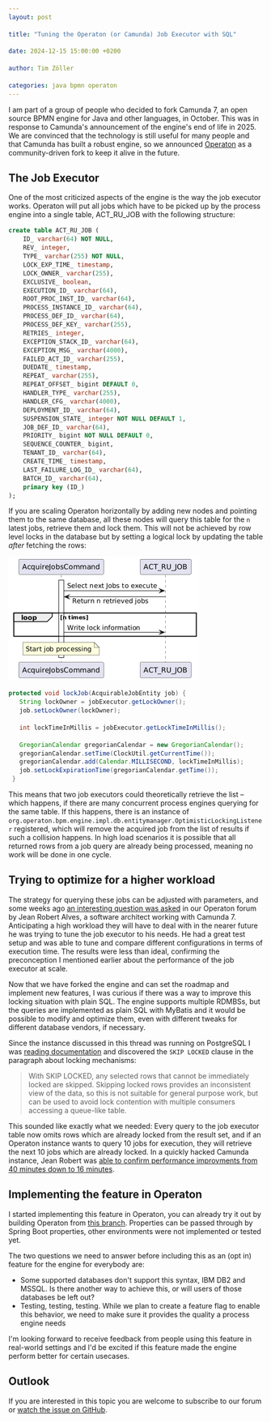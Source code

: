 ```yaml
---
layout: post

title: "Tuning the Operaton (or Camunda) Job Executor with SQL"

date: 2024-12-15 15:00:00 +0200

author: Tim Zöller

categories: java bpmn operaton
---
```


I am part of a group of people who decided to fork Camunda 7, an open source BPMN engine for Java and other languages, in October. This was in response to Camunda's announcement of the engine's end of life in 2025. We are convinced that the technology is still useful for many people and that Camunda has built a robust engine, so we announced [Operaton](https://github.com/operaton/operaton) as a community-driven fork to keep it alive in the future. 


## The Job Executor

One of the most criticized aspects of the engine is the way the job executor works. Operaton will put all jobs which have to be picked up by the process engine into a single table, ACT_RU_JOB with the following structure: 

```sql
create table ACT_RU_JOB (
    ID_ varchar(64) NOT NULL,
    REV_ integer,
    TYPE_ varchar(255) NOT NULL,
    LOCK_EXP_TIME_ timestamp,
    LOCK_OWNER_ varchar(255),
    EXCLUSIVE_ boolean,
    EXECUTION_ID_ varchar(64),
    ROOT_PROC_INST_ID_ varchar(64),
    PROCESS_INSTANCE_ID_ varchar(64),
    PROCESS_DEF_ID_ varchar(64),
    PROCESS_DEF_KEY_ varchar(255),
    RETRIES_ integer,
    EXCEPTION_STACK_ID_ varchar(64),
    EXCEPTION_MSG_ varchar(4000),
    FAILED_ACT_ID_ varchar(255),
    DUEDATE_ timestamp,
    REPEAT_ varchar(255),
    REPEAT_OFFSET_ bigint DEFAULT 0,
    HANDLER_TYPE_ varchar(255),
    HANDLER_CFG_ varchar(4000),
    DEPLOYMENT_ID_ varchar(64),
    SUSPENSION_STATE_ integer NOT NULL DEFAULT 1,
    JOB_DEF_ID_ varchar(64),
    PRIORITY_ bigint NOT NULL DEFAULT 0,
    SEQUENCE_COUNTER_ bigint,
    TENANT_ID_ varchar(64),
    CREATE_TIME_ timestamp,
    LAST_FAILURE_LOG_ID_ varchar(64),
    BATCH_ID_ varchar(64),
    primary key (ID_)
);
```

If you are scaling Operaton horizontally by adding new nodes and pointing them to the same database, all these nodes will query this table for the `n` latest jobs, retrieve them and lock them. This will not be achieved by row level locks in the database but by setting a logical lock by updating the table *after* fetching the rows:


![A UML diagram decscribing the flow metnioned above visually](/assets/20241215/UML.png)


```java
protected void lockJob(AcquirableJobEntity job) {
   String lockOwner = jobExecutor.getLockOwner();
   job.setLockOwner(lockOwner);

   int lockTimeInMillis = jobExecutor.getLockTimeInMillis();

   GregorianCalendar gregorianCalendar = new GregorianCalendar();
   gregorianCalendar.setTime(ClockUtil.getCurrentTime());
   gregorianCalendar.add(Calendar.MILLISECOND, lockTimeInMillis);
   job.setLockExpirationTime(gregorianCalendar.getTime());
 }
```


This means that two job executors could theoretically retrieve the list – which happens, if there are many concurrent process engines querying for the same table. If this happens, there is an instance of `org.operaton.bpm.engine.impl.db.entitymanager.OptimisticLockingListener` registered, which will remove the acquired job from the list of results if such a collision happens. In high load scenarios it is possible that all returned rows from a job query are already being processed, meaning no work will be done in one cycle.


## Trying to optimize for a higher workload

The strategy for querying these jobs can be adjusted with parameters, and some weeks ago [an interesting question was asked](https://forum.operaton.org/t/job-execution-rejected/68) in our Operaton forum by Jean Robert Alves, a software architect working with Camunda 7. Anticipating a high  workload they will have to deal with in the nearer future he was trying to tune the job executor to his needs. He had a great test setup and was able to tune and compare different configurations in terms of execution time. The results were less than ideal, confirming the preconception I mentioned earlier about the performance of the job executor at scale.

Now that we have forked the engine and can set the roadmap and implement new features, I was curious if there was a way to improve this locking situation with plain SQL. The engine supports multiple RDMBSs, but the queries are implemented as plain SQL with MyBatis and it would be possible to modify and optimize them, even with different tweaks for different database vendors, if necessary. 

Since the instance discussed in this thread was running on PostgreSQL I was [reading documentation](https://www.postgresql.org/docs/current/sql-select.html) and discovered the `SKIP LOCKED` clause in the paragraph about locking mechanisms:

> With SKIP LOCKED, any selected rows that cannot be immediately locked are skipped. Skipping locked rows provides an inconsistent view of the data, so this is not suitable for general purpose work, but can be used to avoid lock contention with multiple consumers accessing a queue-like table. 

This sounded like exactly what we needed: Every query to the job executor table now omits rows which are already locked from the result set, and if an Operaton instance wants to query 10 jobs for execution, they will retrieve the next 10 jobs which are already locked. In a quickly hacked Camunda instance, Jean Robert was [able to confirm performance improvments from 40 minutes down to 16 minutes](https://forum.operaton.org/t/job-execution-rejected/68/50?u=javahippie).


## Implementing the feature in Operaton
I started implementing this feature in Operaton, you can already try it out by building Operaton from [this branch](https://github.com/operaton/operaton/tree/feature/add-configuration-for-skipping-locked-rows). Properties can be passed through by Spring Boot properties, other environments were not implemented or tested yet. 

The two questions we need to answer before including this as an (opt in) feature for the engine for everybody are:

* Some supported databases don't support this syntax, IBM DB2 and MSSQL. Is there another way to achieve this, or will users of those databases be left out?
* Testing, testing, testing. While we plan to create a feature flag to enable this behavior, we need to make sure it provides the quality a process engine needs

I'm looking forward to receive feedback from people using this feature in real-world settings and I'd be excited if this feature made the engine perform better for certain usecases.

## Outlook
If you are interested in this topic you are welcome to subscribe to our forum or [watch the issue on GitHub](https://github.com/operaton/operaton/issues/264). 
